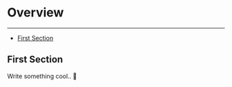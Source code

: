 # Overview

---

- [First Section](#section-1)

<a name="section-1"></a>
## First Section

Write something cool.. 🦊
